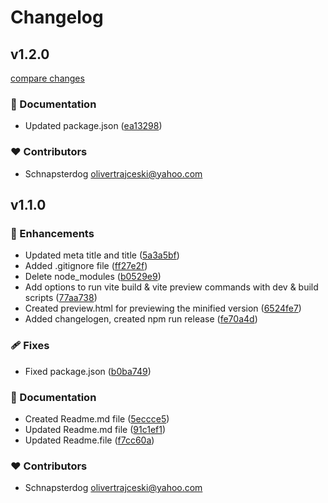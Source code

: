 
# Changelog



## v1.2.0

[compare changes](https://github.com/SchnapsterDog/embeddable-e-commerce-widget/compare/v1.1.0...v1.2.0)

### 📖 Documentation

- Updated package.json ([ea13298](https://github.com/SchnapsterDog/embeddable-e-commerce-widget/commit/ea13298))

### ❤️ Contributors

- Schnapsterdog <olivertrajceski@yahoo.com>

## v1.1.0


### 🚀 Enhancements

- Updated meta title and title ([5a3a5bf](https://github.com/SchnapsterDog/embeddable-e-commerce-widget/commit/5a3a5bf))
- Added .gitignore file ([ff27e2f](https://github.com/SchnapsterDog/embeddable-e-commerce-widget/commit/ff27e2f))
- Delete node_modules ([b0529e9](https://github.com/SchnapsterDog/embeddable-e-commerce-widget/commit/b0529e9))
- Add options to run vite build & vite preview commands with dev & build scripts ([77aa738](https://github.com/SchnapsterDog/embeddable-e-commerce-widget/commit/77aa738))
- Created preview.html for previewing the minified version ([6524fe7](https://github.com/SchnapsterDog/embeddable-e-commerce-widget/commit/6524fe7))
- Added changelogen, created npm run release ([fe70a4d](https://github.com/SchnapsterDog/embeddable-e-commerce-widget/commit/fe70a4d))

### 🩹 Fixes

- Fixed package.json ([b0ba749](https://github.com/SchnapsterDog/embeddable-e-commerce-widget/commit/b0ba749))

### 📖 Documentation

- Created Readme.md file ([5eccce5](https://github.com/SchnapsterDog/embeddable-e-commerce-widget/commit/5eccce5))
- Updated Readme.md file ([91c1ef1](https://github.com/SchnapsterDog/embeddable-e-commerce-widget/commit/91c1ef1))
- Updated Readme.file ([f7cc60a](https://github.com/SchnapsterDog/embeddable-e-commerce-widget/commit/f7cc60a))

### ❤️ Contributors

- Schnapsterdog <olivertrajceski@yahoo.com>

